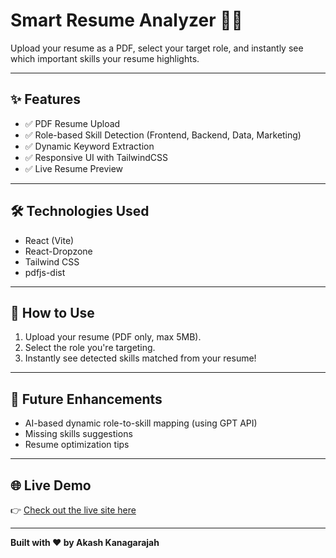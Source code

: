 # Smart Resume Analyzer 📄✨

Upload your resume as a PDF, select your target role, and instantly see which important skills your resume highlights.

---

## ✨ Features

- ✅ PDF Resume Upload  
- ✅ Role-based Skill Detection (Frontend, Backend, Data, Marketing)  
- ✅ Dynamic Keyword Extraction  
- ✅ Responsive UI with TailwindCSS  
- ✅ Live Resume Preview  

---

## 🛠️ Technologies Used

- React (Vite)  
- React-Dropzone  
- Tailwind CSS  
- pdfjs-dist  

---

## 🚀 How to Use

1. Upload your resume (PDF only, max 5MB).  
2. Select the role you're targeting.  
3. Instantly see detected skills matched from your resume!  

---

## 🔮 Future Enhancements

- AI-based dynamic role-to-skill mapping (using GPT API)  
- Missing skills suggestions  
- Resume optimization tips  

---

## 🌐 Live Demo

👉 [Check out the live site here](https://resume-analyzer-akash.netlify.app/)

---

**Built with ❤️ by Akash Kanagarajah**
